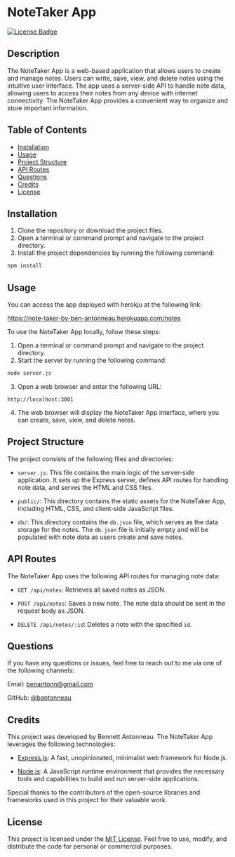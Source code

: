 # NoteTaker App

[![License Badge](https://img.shields.io/badge/License-MIT-blue.svg)](https://choosealicense.com/licenses/mit/)

## Description

The NoteTaker App is a web-based application that allows users to create and manage notes. Users can write, save, view, and delete notes using the intuitive user interface. The app uses a server-side API to handle note data, allowing users to access their notes from any device with internet connectivity. The NoteTaker App provides a convenient way to organize and store important information.

## Table of Contents

- [Installation](#installation)
- [Usage](#usage)
- [Project Structure](#project-structure)
- [API Routes](#api-routes)
- [Questions](#questions)
- [Credits](#credits)
- [License](#license)

## Installation

1. Clone the repository or download the project files.
2. Open a terminal or command prompt and navigate to the project directory.
3. Install the project dependencies by running the following command:

```bash
npm install
```

## Usage

You can access the app deployed with herokju at the following link:

https://note-taker-by-ben-antonneau.herokuapp.com/notes

To use the NoteTaker App locally, follow these steps:

1. Open a terminal or command prompt and navigate to the project directory.
2. Start the server by running the following command:

```bash
node server.js
```

3. Open a web browser and enter the following URL:

```plaintext
http://localhost:3001
```

4. The web browser will display the NoteTaker App interface, where you can create, save, view, and delete notes.

## Project Structure

The project consists of the following files and directories:

- `server.js`: This file contains the main logic of the server-side application. It sets up the Express server, defines API routes for handling note data, and serves the HTML and CSS files.

- `public/`: This directory contains the static assets for the NoteTaker App, including HTML, CSS, and client-side JavaScript files.

- `db/`: This directory contains the `db.json` file, which serves as the data storage for the notes. The `db.json` file is initially empty and will be populated with note data as users create and save notes.

## API Routes

The NoteTaker App uses the following API routes for managing note data:

- `GET /api/notes`: Retrieves all saved notes as JSON.

- `POST /api/notes`: Saves a new note. The note data should be sent in the request body as JSON.

- `DELETE /api/notes/:id`: Deletes a note with the specified `id`.

## Questions

If you have any questions or issues, feel free to reach out to me via one of the following channels:

Email: [benantonn@gmail.com](mailto:benantonn@gmail.com)

GitHub: [@bantonneau](https://github.com/bantonneau)

## Credits

This project was developed by Bennett Antonneau. The NoteTaker App leverages the following technologies:

- [Express.js](https://expressjs.com/): A fast, unopinionated, minimalist web framework for Node.js.

- [Node.js](https://nodejs.org/): A JavaScript runtime environment that provides the necessary tools and capabilities to build and run server-side applications.

Special thanks to the contributors of the open-source libraries and frameworks used in this project for their valuable work.

## License

This project is licensed under the [MIT License](LICENSE). Feel free to use, modify, and distribute the code for personal or commercial purposes.